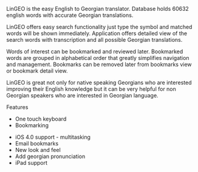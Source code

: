 
LinGEO is the easy English to Georgian translator. 
Database holds 60632 english words with accurate Georgian translations. 

LinGEO offers easy search functionality just type the symbol and matched words will be shown immediately. 
Application offers detailed view of the search words with transcription and all possible Georgian translations. 

Words of interest can be bookmarked and reviewed later. Bookmarked words are grouped in alphabetical order that greatly simplifies navigation and management. 
Bookmarks can be removed later from bookmarks view or bookmark detail view. 

LinGEO is great not only for native speaking Georgians who are interested improving their English knowledge but it can be very helpful for non Georgian speakers who are interested in Georgian language. 

Features 
* One touch keyboard 
* Bookmarking

- iOS 4.0 support - multitasking 
- Email bookmarks 
- New look and feel 
- Add georgian pronunciation 
- iPad support 

